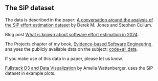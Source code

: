 ## The SiP dataset

The data is described in the paper:
[A conversation around the analysis of the SiP effort estimation dataset](https://arxiv.org/pdf/1901.01621.pdf) by Derek M. Jones and Stephen Cullum.


Blog post [What is known about software effort estimation in 2024](https://shape-of-code.com/2024/03/10/what-is-known-about-software-effort-estimation-in-2024/).

The Projects chapter of my book, [Evidence-based Software Engineering](http://knosof.co.uk/ESEUR/), analyses the publicly available data on the subject; [code+all data](https://github.com/Derek-Jones/ESEUR-code-data).

If you make use of this data in a paper, please let us know.

[Fullstack D3 and Data Visualization](https://wattenberger.com/blog/d3-interactive-charts) by Amelia Wattenberger, uses the SiP dataset in example plots.

